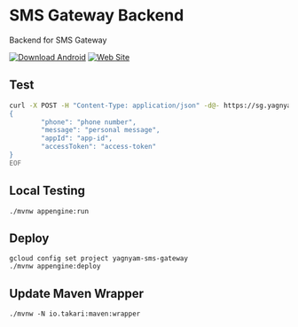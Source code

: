 # SMS Gateway Backend

Backend for SMS Gateway

[![Download Android](https://img.shields.io/badge/download-android-blue.svg)](https://dl.sg.yagnyam.in/app)
[![Web Site](https://img.shields.io/badge/web-site-blue.svg)](https://www.sg.yagnyam.in)


## Test

```bash
curl -X POST -H "Content-Type: application/json" -d@- https://sg.yagnyam.in/api <<-EOF
{
        "phone": "phone number",
        "message": "personal message",
        "appId": "app-id",
        "accessToken": "access-token"
}
EOF

```

## Local Testing

```
./mvnw appengine:run
```

## Deploy

```
gcloud config set project yagnyam-sms-gateway
./mvnw appengine:deploy
```

## Update Maven Wrapper
```
./mvnw -N io.takari:maven:wrapper
```

